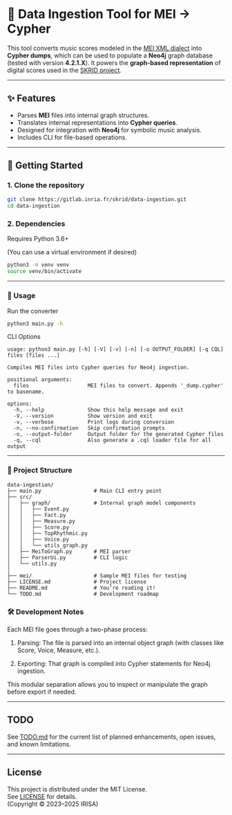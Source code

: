 # 🎼 Data Ingestion Tool for MEI → Cypher

This tool converts music scores modeled in the [MEI XML dialect](https://music-encoding.org/) into **Cypher dumps**, which can be used to populate a **Neo4j** graph database (tested with version **4.2.1.X**). It powers the **graph-based representation** of digital scores used in the [SKRID project](https://gitlab.inria.fr/skrid).

---

## ✨ Features

- Parses **MEI** files into internal graph structures.
- Translates internal representations into **Cypher queries**.
- Designed for integration with **Neo4j** for symbolic music analysis.
- Includes CLI for file-based operations.

---

## 🚀 Getting Started

### 1. Clone the repository

```bash
git clone https://gitlab.inria.fr/skrid/data-ingestion.git
cd data-ingestion
```

### 2. Dependencies
Requires Python 3.6+

(You can use a virtual environment if desired)

```bash
python3 -m venv venv
source venv/bin/activate
```

---

### 🧪 Usage

Run the converter
```bash
python3 main.py -h
```

CLI Options

```text
usage: python3 main.py [-h] [-V] [-v] [-n] [-o OUTPUT_FOLDER] [-q CQL] files [files ...]

Compiles MEI files into Cypher queries for Neo4j ingestion.

positional arguments:
  files                   MEI files to convert. Appends '_dump.cypher' to basename.

options:
  -h, --help              Show this help message and exit
  -V, --version           Show version and exit
  -v, --verbose           Print logs during conversion
  -n, --no-confirmation   Skip confirmation prompts
  -o, --output-folder     Output folder for the generated Cypher files
  -q, --cql               Also generate a .cql loader file for all output
```

---

### 📁 Project Structure

```text
data-ingestion/
├── main.py                 # Main CLI entry point
├── src/
│   ├── graph/              # Internal graph model components
│   │   ├── Event.py
│   │   ├── Fact.py
│   │   ├── Measure.py
│   │   ├── Score.py
│   │   ├── TopRhythmic.py
│   │   ├── Voice.py
│   │   └── utils_graph.py
│   ├── MeiToGraph.py       # MEI parser
│   ├── ParserUi.py         # CLI logic
│   └── utils.py
│
├── mei/                    # Sample MEI files for testing
├── LICENSE.md              # Project license
├── README.md               # You’re reading it!
└── TODO.md                 # Development roadmap

```

### 🛠️ Development Notes

Each MEI file goes through a two-phase process:

1. Parsing: The file is parsed into an internal object graph (with classes like Score, Voice, Measure, etc.).

2. Exporting: That graph is compiled into Cypher statements for Neo4j ingestion.

This modular separation allows you to inspect or manipulate the graph before export if needed.

---

## TODO

See [TODO.md](TODO.md) for the current list of planned enhancements, open issues, and known limitations.

---

## License

This project is distributed under the MIT License.  
See [LICENSE](./LICENSE) for details.  
(Copyright © 2023–2025 IRISA)